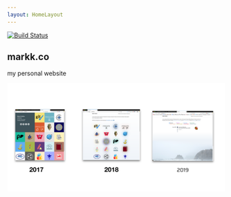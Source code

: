 ```yaml
---
layout: HomeLayout
---
```

[![Build Status](https://travis-ci.org/keller-mark/markk.co.svg?branch=master)](https://travis-ci.org/keller-mark/markk.co)

## markk.co
my personal website

<img src="old-new.png" alt="Comparison to past version" width="700">